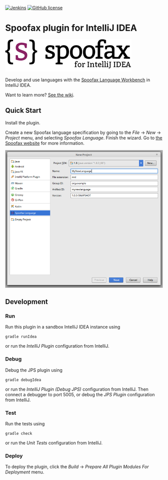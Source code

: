 [![Jenkins](https://img.shields.io/jenkins/s/http/buildfarm.metaborg.org/spoofax-intellij.svg)](http://buildfarm.metaborg.org/job/spoofax-intellij/)
[![GitHub license](https://img.shields.io/github/license/metaborg/spoofax-intellij.svg)](./LICENSE.md)

# Spoofax plugin for IntelliJ IDEA

![Spoofax Logo](./logo/intellij-banner.png)

Develop and use languages with the [Spoofax Language Workbench](http://www.spoofax.org/) in IntelliJ IDEA.

Want to learn more? [See the wiki](https://github.com/metaborg/spoofax-intellij/wiki).

## Quick Start

Install the plugin.

Create a new Spoofax language specification by going to the _File_
→ _New_ → _Project_ menu, and selecting _Spoofax Language_.
Finish the wizard. Go to [the Spoofax website](http://www.spoofax.org/)
for more information.

![New Spoofax Project](./intellij-doc/NewProjectWizard.png)


## Development

### Run

Run this plugin in a sandbox IntelliJ IDEA instance using

```
gradle runIdea
```

or run the _IntelliJ Plugin_ configuration from IntelliJ.


### Debug

Debug the JPS plugin using 

```
gradle debugIdea
```

or run the _IntelliJ Plugin (Debug JPS)_ configuration from IntelliJ.
Then connect a debugger to port 5005, or debug the _JPS Plugin_
configuration from IntelliJ.


### Test

Run the tests using

```
gradle check
```

or run the _Unit Tests_ configuration from IntelliJ.


### Deploy

To deploy the plugin, click the _Build_ → _Prepare All Plugin Modules
For Deployment_ menu.
